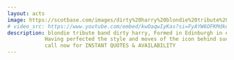 ```yaml
---
layout: acts
image: https://scotbase.com/images/dirty%20harry%20blondie%20tribute%20band.jpg
# video_src: https://www.youtube.com/embed/kwOaqwIyKas?si=FyAYW6OFKMdkuAjb
description: blondie tribute band dirty harry, Formed in Edinburgh in early 2011. Dirty Harry was borne out of singing doctor, Sarah Kennedy’s desire to create a act which could play homage to everyone’s favourite rock goddess, Debbie Harry and to the band who practically invented Power Pop, Blondie. <hr>
            Having perfected the style and moves of the icon behind such classic power pop songs as Atomic, Rapture and One Way Or Another, Dirty Harry has not only the original sound, feel, attitude, and full back catalogue of the band but a look- a- like of debbie  to deliver the goods for yout club, party or event. The essence of Dirty Harry is to put on a show Blondie would give the nod to and in true punk style we can embrace any sort of venue, function or odd request so feel free to test us out.<hr>
            call now for INSTANT QUOTES & AVAILABILITY
---
```


<!-- <div class="mt-4">
  <iframe 
    width="100%" 
    height="500" 
    src="https://www.youtube.com/embed/kwOaqwIyKas?si=FyAYW6OFKMdkuAjb" 
    title="YouTube video player" 
    frameborder="0" 
    allow="accelerometer; autoplay; clipboard-write; encrypted-media; gyroscope; picture-in-picture; web-share" 
    allowfullscreen>
  </iframe>
</div> -->
